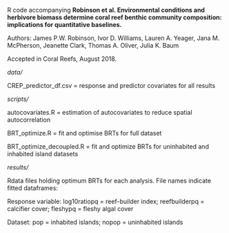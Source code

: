 R code accompanying **Robinson et al. Environmental
conditions and herbivore biomass determine coral reef benthic community
composition: implications for quantitative baselines.**

Authors: James P.W. Robinson, Ivor D. Williams, Lauren A. Yeager,
Jana M. McPherson, Jeanette Clark, Thomas A. Oliver,
Julia K. Baum


Accepted in Coral Reefs, August 2018.

*data/*

CREP_predictor_df.csv = response and predictor covariates for all results

*scripts/*

autocovariates.R = estimation of autocovariates to reduce spatial autocorrelation

BRT_optimize.R = fit and optimise BRTs for full dataset

BRT_optimize_decoupled.R = fit and optimize BRTs for uninhabited and inhabited island datasets

*results/*

Rdata files holding optimum BRTs for each analysis. File names indicate fitted dataframes:

Response variable: log10ratiopq = reef-builder index; reefbuilderpq = calcifier cover; fleshypq = fleshy algal cover

Dataset: pop = inhabited islands; nopop = uninhabited islands
